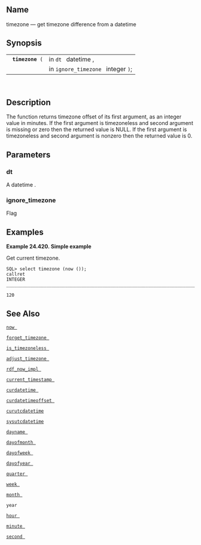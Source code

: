 <div id="fn_timezone" class="refentry">

<div class="titlepage">

</div>

<div class="refnamediv">

## Name

timezone — get timezone difference from a datetime

</div>

<div class="refsynopsisdiv">

## Synopsis

<div id="fsyn_timezone_01" class="funcsynopsis">

|                       |                                    |
|-----------------------|------------------------------------|
| ` `**`timezone`**` (` | in `dt ` datetime ,                |
|                       | in `ignore_timezone ` integer `)`; |

<div class="funcprototype-spacer">

 

</div>

</div>

</div>

<div id="desc_timezone" class="refsect1">

## Description

The function returns timezone offset of its first argument, as an
integer value in minutes. If the first argument is timezoneless and
second argument is missing or zero then the returned value is NULL. If
the first argument is timezoneless and second argument is nonzero then
the returned value is 0.

</div>

<div id="params_timezone" class="refsect1">

## Parameters

<div id="id113782" class="refsect2">

### dt

A <span class="type">datetime </span> .

</div>

<div id="id113786" class="refsect2">

### ignore_timezone

Flag

</div>

</div>

<div id="examples_timezone" class="refsect1">

## Examples

<div id="ex_timezone" class="example">

**Example 24.420. Simple example**

<div class="example-contents">

Get current timezone.

``` screen
SQL> select timezone (now ());
callret
INTEGER
_______________________________________________________________________________

120
```

</div>

</div>

  

</div>

<div id="seealso_timezone" class="refsect1">

## See Also

<a href="fn_now.html" class="link" title="now"><code
class="function">now </code></a>

<a href="fn_forget_timezone.html" class="link"
title="forget_timezone"><code
class="function">forget_timezone </code></a>

<a href="fn_is_timezoneless.html" class="link"
title="is_timezoneless"><code
class="function">is_timezoneless </code></a>

<a href="fn_adjust_timezone.html" class="link"
title="adjust_timezone"><code
class="function">adjust_timezone </code></a>

<a href="fn_rdf_now_impl.html" class="link" title="rdf_now_impl"><code
class="function">rdf_now_impl </code></a>

<a href="fn_current_timestamp.html" class="link"
title="current_timestamp"><code
class="function">current_timestamp </code></a>

<a href="fn_curdatetime.html" class="link" title="curdatetime"><code
class="function">curdatetime </code></a>

<a href="fn_curdatetimeoffset.html" class="link"
title="curdatetimeoffset"><code
class="function">curdatetimeoffset </code></a>

<a href="fn_curutcdatetime.html" class="link"
title="curutcdatetime"><code class="function">curutcdatetime </code></a>

<a href="fn_sysutcdatetime.html" class="link"
title="sysutcdatetime"><code class="function">sysutcdatetime </code></a>

<a href="fn_dayname.html" class="link" title="dayname"><code
class="function">dayname </code></a>

<a href="fn_dayofmonth.html" class="link" title="dayofmonth"><code
class="function">dayofmonth </code></a>

<a href="fn_dayofweek.html" class="link" title="dayofweek"><code
class="function">dayofweek </code></a>

<a href="fn_dayofyear.html" class="link" title="dayofyear"><code
class="function">dayofyear </code></a>

<a href="fn_quarter.html" class="link" title="quarter"><code
class="function">quarter </code></a>

<a href="fn_week.html" class="link" title="week"><code
class="function">week </code></a>

<a href="fn_month.html" class="link" title="month"><code
class="function">month </code></a>

`year `

<a href="fn_hour.html" class="link" title="hour"><code
class="function">hour </code></a>

<a href="fn_minute.html" class="link" title="minute"><code
class="function">minute </code></a>

<a href="fn_second.html" class="link" title="second"><code
class="function">second </code></a>

</div>

</div>
